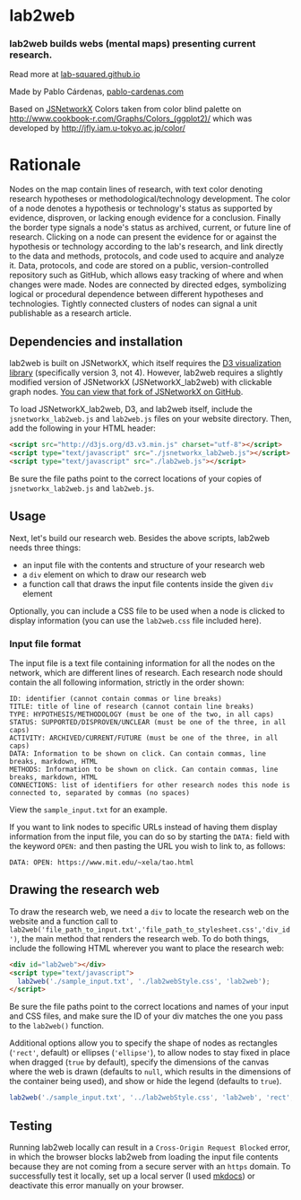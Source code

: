 # lab2web
### lab2web builds webs (mental maps) presenting current research.
Read more at [lab-squared.github.io](lab-squared.github.io)

Made by Pablo Cárdenas, [pablo-cardenas.com](pablo-cardenas.com)

Based on [JSNetworkX](http://jsnetworkx.org)
Colors taken from color blind palette on
http://www.cookbook-r.com/Graphs/Colors_(ggplot2)/
which was developed by http://jfly.iam.u-tokyo.ac.jp/color/

# Rationale
Nodes on the map contain lines of research, with text color denoting research hypotheses or methodological/technology development. The color of a node denotes a hypothesis or technology's status as supported by evidence, disproven, or lacking enough evidence for a conclusion. Finally the border type signals a node's status as archived, current, or future line of research. Clicking on a node can present the evidence for or against the hypothesis or technology according to the lab's research, and link directly to the data and methods, protocols, and code used to acquire and analyze it. Data, protocols, and code are stored on a public, version-controlled repository such as GitHub, which allows easy tracking of where and when changes were made. Nodes are connected by directed edges, symbolizing logical or procedural dependence between different hypotheses and technologies. Tightly connected clusters of nodes can signal a unit publishable as a research article.

## Dependencies and installation
lab2web is built on JSNetworkX, which itself requires the [D3 visualization library](https://d3js.org/) (specifically version 3, not 4). However, lab2web requires a slightly modified version of JSNetworkX (JSNetworkX_lab2web) with clickable graph nodes. [You can view that fork of JSNetworkX on GitHub](https://github.com/lab-squared/JSNetworkX/tree/master).

To load JSNetworkX_lab2web, D3, and lab2web itself, include the `jsnetworkx_lab2web.js` and `lab2web.js` files on your website directory. Then, add the following in your HTML header:

```html
<script src="http://d3js.org/d3.v3.min.js" charset="utf-8"></script>
<script type="text/javascript" src="./jsnetworkx_lab2web.js"></script>
<script type="text/javascript" src="./lab2web.js"></script>
```
Be sure the file paths point to the correct locations of your copies of `jsnetworkx_lab2web.js` and `lab2web.js`.

## Usage
Next, let's build our research web. Besides the above scripts, lab2web needs three things:

- an input file with the contents and structure of your research web
- a `div` element on which to draw our research web
- a function call that draws the input file contents inside the given `div` element

Optionally, you can include a CSS file to be used when a node is clicked to display information (you can use the `lab2web.css` file included here).

### Input file format
The input file is a text file containing information for all the nodes on the network, which are different lines of research. Each research node should contain the all following information, strictly in the order shown:

```
ID: identifier (cannot contain commas or line breaks)
TITLE: title of line of research (cannot contain line breaks)
TYPE: HYPOTHESIS/METHODOLOGY (must be one of the two, in all caps)
STATUS: SUPPORTED/DISPROVEN/UNCLEAR (must be one of the three, in all caps)
ACTIVITY: ARCHIVED/CURRENT/FUTURE (must be one of the three, in all caps)
DATA: Information to be shown on click. Can contain commas, line breaks, markdown, HTML
METHODS: Information to be shown on click. Can contain commas, line breaks, markdown, HTML
CONNECTIONS: list of identifiers for other research nodes this node is connected to, separated by commas (no spaces)
```

View the `sample_input.txt` for an example.

If you want to link nodes to specific URLs instead of having them display information from the input file, you can do so by starting the `DATA:` field with the keyword `OPEN:` and then pasting the URL you wish to link to, as follows:
```
DATA: OPEN: https://www.mit.edu/~xela/tao.html
```

## Drawing the research web

To draw the research web, we need a `div` to locate the research web on the website and a function call to `lab2web('file_path_to_input.txt','file_path_to_stylesheet.css','div_id')`, the main method that renders the research web. To do both things, include the following HTML wherever you want to place the research web:

```html
<div id="lab2web"></div>
<script type="text/javascript">
  lab2web('./sample_input.txt', './lab2webStyle.css', 'lab2web');
</script>
```
Be sure the file paths point to the correct locations and names of your input and CSS files, and make sure the ID of your div matches the one you pass to the `lab2web()` function.

Additional options allow you to specify the shape of nodes as rectangles (`'rect'`, default) or ellipses (`'ellipse'`), to allow nodes to stay fixed in place when dragged (`true` by default), specify the dimensions of the canvas where the web is drawn (defaults to `null`, which results in the dimensions of the container being used), and show or hide the legend (defaults to `true`).

```javascript
lab2web('./sample_input.txt', '../lab2webStyle.css', 'lab2web', 'rect', false, null, 500, true);
```

## Testing
Running lab2web locally can result in a `Cross-Origin Request Blocked` error, in which the browser blocks lab2web from loading the input file contents because they are not coming from a secure server with an `https` domain. To successfully test it locally, set up a local server (I used [mkdocs](https://www.mkdocs.org/)) or deactivate this error manually on your browser.

